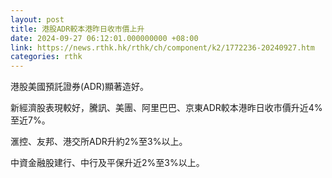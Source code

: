 ```yaml
---
layout: post
title: 港股ADR較本港昨日收市價上升
date: 2024-09-27 06:12:01.000000000 +08:00
link: https://news.rthk.hk/rthk/ch/component/k2/1772236-20240927.htm
categories: rthk
---
```


港股美國預託證券(ADR)顯著造好。

新經濟股表現較好，騰訊、美團、阿里巴巴、京東ADR較本港昨日收市價升近4%至近7%。

滙控、友邦、港交所ADR升約2%至3%以上。

中資金融股建行、中行及平保升近2%至3%以上。
